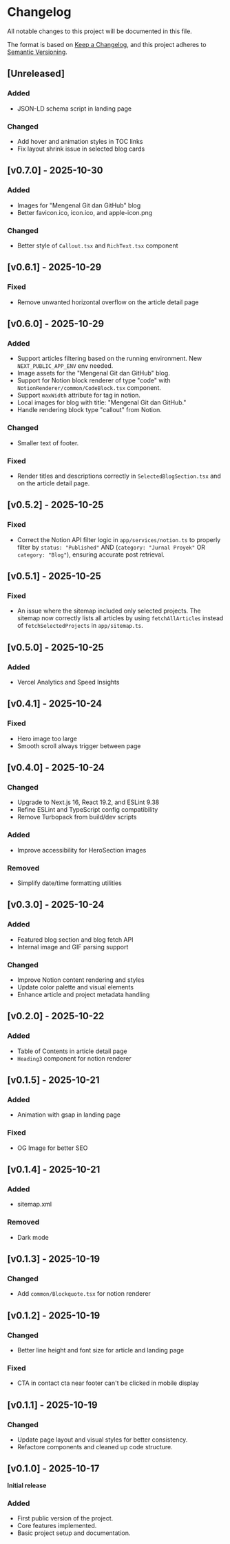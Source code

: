 # Changelog

All notable changes to this project will be documented in this file.

The format is based on [Keep a Changelog](https://keepachangelog.com/en/1.1.0/),
and this project adheres to [Semantic Versioning](https://semver.org/spec/v2.0.0.html).

## [Unreleased]

### Added

- JSON-LD schema script in landing page

### Changed

- Add hover and animation styles in TOC links
- Fix layout shrink issue in selected blog cards

## [v0.7.0] - 2025-10-30

### Added

- Images for "Mengenal Git dan GitHub" blog
- Better favicon.ico, icon.ico, and apple-icon.png

### Changed

- Better style of `Callout.tsx` and `RichText.tsx` component

## [v0.6.1] - 2025-10-29

### Fixed

- Remove unwanted horizontal overflow on the article detail page

## [v0.6.0] - 2025-10-29

### Added

- Support articles filtering based on the running environment. New `NEXT_PUBLIC_APP_ENV` env needed.
- Image assets for the "Mengenal Git dan GitHub" blog.
- Support for Notion block renderer of type "code" with `NotionRenderer/common/CodeBlock.tsx` component.
- Support `maxWidth` attribute for <LocalImage> tag in notion.
- Local images for blog with title: "Mengenal Git dan GitHub."
- Handle rendering block type "callout" from Notion.

### Changed

- Smaller text of footer.

### Fixed

- Render titles and descriptions correctly in `SelectedBlogSection.tsx` and on the article detail page.

## [v0.5.2] - 2025-10-25

### Fixed

- Correct the Notion API filter logic in `app/services/notion.ts` to properly filter by `status: "Published"` AND (`category: "Jurnal Proyek"` OR `category: "Blog"`), ensuring accurate post retrieval.

## [v0.5.1] - 2025-10-25

### Fixed

- An issue where the sitemap included only selected projects. The sitemap now correctly lists all articles by using `fetchAllArticles` instead of `fetchSelectedProjects` in `app/sitemap.ts`.

## [v0.5.0] - 2025-10-25

### Added

- Vercel Analytics and Speed Insights

## [v0.4.1] - 2025-10-24

### Fixed

- Hero image too large
- Smooth scroll always trigger between page

## [v0.4.0] - 2025-10-24

### Changed

- Upgrade to Next.js 16, React 19.2, and ESLint 9.38
- Refine ESLint and TypeScript config compatibility
- Remove Turbopack from build/dev scripts

### Added

- Improve accessibility for HeroSection images

### Removed

- Simplify date/time formatting utilities

## [v0.3.0] - 2025-10-24

### Added

- Featured blog section and blog fetch API
- Internal image and GIF parsing support

### Changed

- Improve Notion content rendering and styles
- Update color palette and visual elements
- Enhance article and project metadata handling

## [v0.2.0] - 2025-10-22

### Added

- Table of Contents in article detail page
- `Heading3` component for notion renderer

## [v0.1.5] - 2025-10-21

### Added

- Animation with gsap in landing page

### Fixed

- OG Image for better SEO

## [v0.1.4] - 2025-10-21

### Added

- sitemap.xml

### Removed

- Dark mode

## [v0.1.3] - 2025-10-19

### Changed

- Add `common/Blockquote.tsx` for notion renderer

## [v0.1.2] - 2025-10-19

### Changed

- Better line height and font size for article and landing page

### Fixed

- CTA in contact cta near footer can't be clicked in mobile display

## [v0.1.1] - 2025-10-19

### Changed

- Update page layout and visual styles for better consistency.
- Refactore components and cleaned up code structure.

## [v0.1.0] - 2025-10-17

**Initial release**

### Added

- First public version of the project.
- Core features implemented.
- Basic project setup and documentation.
